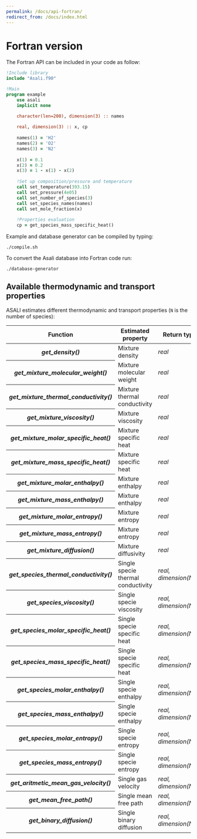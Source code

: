 ```yaml
---
permalink: /docs/api-fortran/
redirect_from: /docs/index.html
---
```


# **Fortran version**
The Fortran API can be included in your code as follow:  
```fortran
!Include library
include "Asali.f90"

!Main
program example
    use asali
    implicit none

    character(len=200), dimension(3) :: names
    
    real, dimension(3) :: x, cp
    
    names(1) = 'H2'
    names(2) = 'O2'
    names(3) = 'N2'
    
    x(1) = 0.1
    x(2) = 0.2
    x(3) = 1 - x(1) - x(2)
    
    !Set up composition/pressure and temperature
    call set_temperature(393.15)
    call set_pressure(4e05)
    call set_number_of_species(3)
    call set_species_names(names)
    call set_mole_fraction(x)
    
    !Properties evaluation
    cp = get_species_mass_specific_heat()
```

Example and database generator can be compiled by typing:
```
./compile.sh
```

To convert the Asali database into Fortran code run:
```
./database-generator
```
## **Available thermodynamic and transport properties**
ASALI estimates different thermodynamic and transport properties (`N` is the number of species):
<table class="table table-striped">
    <thead>
        <tr>
            <th scope="row">Function</th>
            <th>Estimated property</th>
            <th>Return type</th>
            <th>Unit dimension</th>
        </tr>
    </thead>
    <tbody>
        <tr>
            <th scope="row"><i><b>get_density()</i></b></th>
            <td>Mixture density</td>
            <td><i>real</i><td>
            <td>kg/m<sup>3</sup></td>
        </tr>
        <tr>
            <th scope="row"><i><b>get_mixture_molecular_weight()</i></b></th>
            <td>Mixture molecular weight</td>
            <td><i>real</i><td>
            <td>g/mol</td>
        </tr>
        <tr>
            <th scope="row"><i><b>get_mixture_thermal_conductivity()</i></b></th>
            <td>Mixture thermal conductivity</td>
            <td><i>real</i></td>
            <td>W/m/K</td>
        </tr>
        <tr>
            <th scope="row"><i><b>get_mixture_viscosity()</i></b></th>
            <td>Mixture viscosity</td>
            <td><i>real</i></td>
            <td>Pa*s</td>
        </tr>
        <tr>
            <th scope="row"><i><b>get_mixture_molar_specific_heat()</i></b></th>
            <td>Mixture specific heat</td>
            <td><i>real</i></td>
            <td>J/kmol/K</td>
        </tr>
        <tr>
            <th scope="row"><i><b>get_mixture_mass_specific_heat()</i></b></th>
            <td>Mixture specific heat</td>
            <td><i>real</i></td>
            <td>J/kg/K</td>
        </tr>
        <tr>
            <th scope="row"><i><b>get_mixture_molar_enthalpy()</i></b></th>
            <td>Mixture enthalpy</td>
            <td><i>real</i></td>
            <td>J/kmol</td>
        </tr>
        <tr>
            <th scope="row"><i><b>get_mixture_mass_enthalpy()</i></b></th>
            <td>Mixture enthalpy</td>
            <td><i>real</i></td>
            <td>J/kg</td>
        </tr>
        <tr>
            <th scope="row"><i><b>get_mixture_molar_entropy()</i></b></th>
            <td>Mixture entropy</td>
            <td><i>real</i></td>
            <td>J/kmol/K</td>
        </tr>
        <tr>
            <th scope="row"><i><b>get_mixture_mass_entropy()</i></b></th>
            <td>Mixture entropy</td>
            <td><i>real</i></td>
            <td>J/kg/K</td>
        </tr>
        <tr>
            <th scope="row"><i><b>get_mixture_diffusion()</i></b></th>
            <td>Mixture diffusivity</td>
            <td><i>real</i></td>
            <td>m<sup>2</sup>/s</td>
        </tr>
        <tr>
            <th scope="row"><i><b>get_species_thermal_conductivity()</i></b></th>
            <td>Single specie thermal conductivity</td>
            <td><i>real, dimension(N)</i></td>
            <td>W/m/K</td>
        </tr>
        <tr>
            <th scope="row"><i><b>get_species_viscosity()</i></b></th>
            <td>Single specie viscosity</td>
            <td><i>real, dimension(N)</i></td>
            <td>Pa*s</td>
        </tr>
        <tr>
            <th scope="row"><i><b>get_species_molar_specific_heat()</i></b></th>
            <td>Single specie specific heat</td>
            <td><i>real, dimension(N)</i></td>
            <td>J/kmol/K</td>
        </tr>
        <tr>
            <th scope="row"><i><b>get_species_mass_specific_heat()</i></b></th>
            <td>Single specie specific heat</td>
            <td><i>real, dimension(N)</i></td>
            <td>J/kg/K</td>
        </tr>
        <tr>
            <th scope="row"><i><b>get_species_molar_enthalpy()</i></b></th>
            <td>Single specie enthalpy</td>
            <td><i>real, dimension(N)</i></td>
            <td>J/kmol</td>
        </tr>
        <tr>
            <th scope="row"><i><b>get_species_mass_enthalpy()</i></b></th>
            <td>Single specie enthalpy</td>
            <td><i>real, dimension(N)</i></td>
            <td>J/kg</td>
        </tr>
        <tr>
            <th scope="row"><i><b>get_species_molar_entropy()</i></b></th>
            <td>Single specie entropy</td>
            <td><i>real, dimension(N)</i></td>
            <td>J/kmol/K</td>
        </tr>
        <tr>
            <th scope="row"><i><b>get_species_mass_entropy()</i></b></th>
            <td>Single specie entropy</td>
            <td><i>real, dimension(N)</i></td>
            <td>J/kg/K</td>
        </tr>
        <tr>
            <th scope="row"><i><b>get_aritmetic_mean_gas_velocity()</i></b></th>
            <td>Single gas velocity</td>
            <td><i>real, dimension(N)</i></td>
            <td>m/s</td>
        </tr>
        <tr>
            <th scope="row"><i><b>get_mean_free_path()</i></b></th>
            <td>Single mean free path</td>
            <td><i>real, dimension(N)</i></td>
            <td>m</td>
        </tr>
        <tr>
            <th scope="row"><i><b>get_binary_diffusion()</i></b></th>
            <td>Single binary diffusion</td>
            <td><i>real, dimension(N,N)</i></td>
            <td>m<sup>2</sup>/s</td>
        </tr>
    </tbody>
</table>

